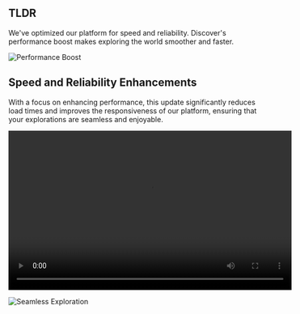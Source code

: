 ## TLDR

We've optimized our platform for speed and reliability. Discover's performance boost makes exploring the world smoother and faster.

![Performance Boost](https://picsum.photos/1024/426)

## Speed and Reliability Enhancements

With a focus on enhancing performance, this update significantly reduces load times and improves the responsiveness of our platform, ensuring that your explorations are seamless and enjoyable.

<video width="560" height="315" controls>
  <source src="https://www.shutterstock.com/video/clip-1068927581-preview-stock-footage-mobile-communication-network-concept" type="video/mp4">
Your browser does not support the video tag.
</video>

![Seamless Exploration](https://picsum.photos/1024/427)
